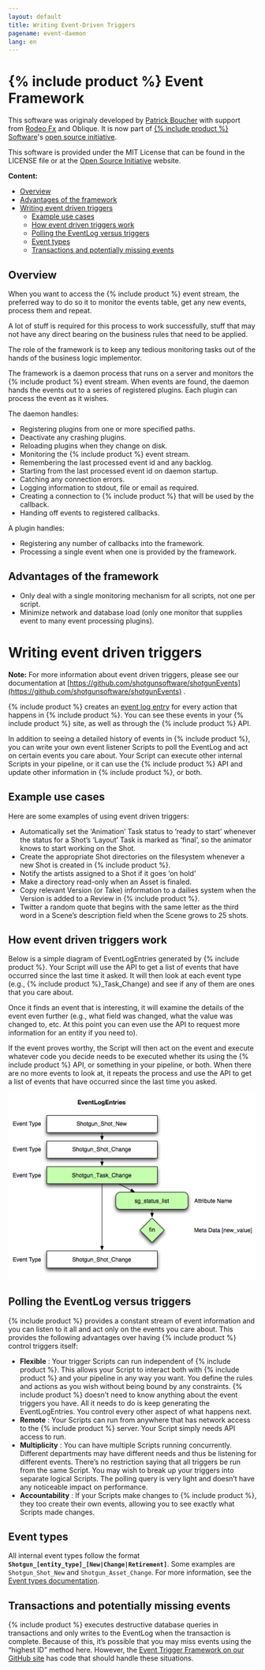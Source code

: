 ```yaml
---
layout: default
title: Writing Event-Driven Triggers
pagename: event-daemon
lang: en
---
```


# {% include product %} Event Framework
This software was originaly developed by [Patrick Boucher](http://www.patrickboucher.com) with support from [Rodeo Fx](http://rodeofx.com) and Oblique. It is now part of [{% include product %} Software](http://www.shotgridsoftware.com)'s [open source initiative](https://github.com/shotgunsoftware).

This software is provided under the MIT License that can be found in the LICENSE file or at the [Open Source Initiative](http://www.opensource.org/licenses/mit-license.php) website.

**Content:**

- [Overview](#overview)
- [Advantages of the framework](#advantages-of-the-framework)
- [Writing event driven triggers](#writing-event-driven-triggers)
  - [Example use cases](#example-use-cases)
  - [How event driven triggers work](#how-event-driven-triggers-work)
  - [Polling the EventLog versus triggers](#polling-the-eventlog-versus-triggers)
  - [Event types](#event-types)
  - [Transactions and potentially missing events](#transactions-and-potentially-missing-events)

## Overview

When you want to access the {% include product %} event stream, the preferred way to do so it to monitor the events table, get any new events, process them and repeat.

A lot of stuff is required for this process to work successfully, stuff that may not have any direct bearing on the business rules that need to be applied.

The role of the framework is to keep any tedious monitoring tasks out of the hands of the business logic implementor.

The framework is a daemon process that runs on a server and monitors the {% include product %} event stream. When events are found, the daemon hands the events out to a series of registered plugins. Each plugin can process the event as it wishes.

The daemon handles:

- Registering plugins from one or more specified paths.
- Deactivate any crashing plugins.
- Reloading plugins when they change on disk.
- Monitoring the {% include product %} event stream.
- Remembering the last processed event id and any backlog.
- Starting from the last processed event id on daemon startup.
- Catching any connection errors.
- Logging information to stdout, file or email as required.
- Creating a connection to {% include product %} that will be used by the callback.
- Handing off events to registered callbacks.

A plugin handles:

- Registering any number of callbacks into the framework.
- Processing a single event when one is provided by the framework.


## Advantages of the framework

- Only deal with a single monitoring mechanism for all scripts, not one per
  script.
- Minimize network and database load (only one monitor that supplies event to
  many event processing plugins).

# Writing event driven triggers

**Note:** For more information about event driven triggers, please see our documentation at [https://github.com/shotgunsoftware/shotgunEvents](https://github.com/shotgunsoftware/shotgunEvents) .

{% include product %} creates an [event log entry](https://help.autodesk.com/view/SGSUB/ENU/?guid=SG_Administrator_ar_data_management_ar_event_logs_html) for every action that happens in {% include product %}. You can see these events in your {% include product %} site, as well as through the {% include product %} API.

In addition to seeing a detailed history of events in {% include product %}, you can write your own event listener Scripts to poll the EventLog and act on certain events you care about. Your Script can execute other internal Scripts in your pipeline, or it can use the {% include product %} API and update other information in {% include product %}, or both.

## Example use cases

Here are some examples of using event driven triggers:

*   Automatically set the ‘Animation’ Task status to ’ready to start’ whenever the status for a Shot’s ‘Layout’ Task is marked as ‘final’, so the animator knows to start working on the Shot.
*   Create the appropriate Shot directories on the filesystem whenever a new Shot is created in {% include product %}.
*   Notify the artists assigned to a Shot if it goes ‘on hold’
*   Make a directory read-only when an Asset is finaled.
*   Copy relevant Version (or Take) information to a dailies system when the Version is added to a Review in {% include product %}.
*   Twitter a random quote that begins with the same letter as the third word in a Scene’s description field when the Scene grows to 25 shots.

## How event driven triggers work

Below is a simple diagram of EventLogEntries generated by {% include product %}. Your Script will use the API to get a list of events that have occurred since the last time it asked. It will then look at each event type (e.g., {% include product %}_Task_Change) and see if any of them are ones that you care about.

Once it finds an event that is interesting, it will examine the details of the event even further (e.g., what field was changed, what the value was changed to, etc. At this point you can even use the API to request more information for an entity if you need to).

If the event proves worthy, the Script will then act on the event and execute whatever code you decide needs to be executed whether its using the {% include product %} API, or something in your pipeline, or both. When there are no more events to look at, it repeats the process and use the API to get a list of events that have occurred since the last time you asked.

![Event log polling](./images/dv-writing-event-triggers-event-log-polling-01.png)

## Polling the EventLog versus triggers

{% include product %} provides a constant stream of event information and you can listen to it all and act only on the events you care about. This provides the following advantages over having {% include product %} control triggers itself:

*   **Flexible** : Your trigger Scripts can run independent of {% include product %}. This allows your Script to interact both with {% include product %} and your pipeline in any way you want. You define the rules and actions as you wish without being bound by any constraints. {% include product %} doesn’t need to know anything about the event triggers you have. All it needs to do is keep generating the EventLogEntries. You control every other aspect of what happens next.
*   **Remote** : Your Scripts can run from anywhere that has network access to the {% include product %} server. Your Script simply needs API access to run.
*   **Multiplicity** : You can have multiple Scripts running concurrently. Different departments may have different needs and thus be listening for different events. There’s no restriction saying that all triggers be run from the same Script. You may wish to break up your triggers into separate logical Scripts. The polling query is very light and doesn’t have any noticeable impact on performance.
*   **Accountability** : If your Scripts make changes to {% include product %}, they too create their own events, allowing you to see exactly what Scripts made changes.

## Event types

All internal event types follow the format **`Shotgun_[entity_type]_[New|Change|Retirement]`**. Some examples are `Shotgun_Shot_New` and `Shotgun_Asset_Change`. For more information, see the [Event types documentation](https://github.com/shotgunsoftware/shotgunEvents/wiki/Technical_Overview#event-types).

## Transactions and potentially missing events

{% include product %} executes destructive database queries in transactions and only writes to the EventLog when the transaction is complete. Because of this, it’s possible that you may miss events using the “highest ID” method here. However, the [Event Trigger Framework on our GitHub site](https://github.com/shotgunsoftware/shotgunEvents) has code that should handle these situations.